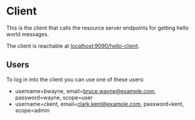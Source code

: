 # Client

This is the client that calls the resource server endpoints for getting hello world messages.

The client is reachable at [localhost:9090/hello-client](http://localhost:9090/hello-client).

## Users

To log in into the client you can use one of these users:

* username=bwayne, email=bruce.wayne@example.com, password=wayne, scope=user
* username=ckent, email=clark.kent@example.com, password=kent, scope=admin

